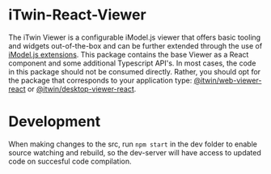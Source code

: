# iTwin-React-Viewer

The iTwin Viewer is a configurable iModel.js viewer that offers basic tooling and widgets out-of-the-box and can be further extended through the use of [iModel.js extensions](https://github.com/imodeljs/extension-sample). This package contains the base Viewer as a React component and some additional Typescript API's. In most cases, the code in this package should not be consumed directly. Rather, you should opt for the package that corresponds to your application type: [@itwin/web-viewer-react](https://github.com/itwin/viewer/tree/main/packages/modules/web-viewer-react) or [@itwin/desktop-viewer-react](https://github.com/itwin/viewer/tree/main/packages/modules/desktop-viewer-react).

# Development

When making changes to the src, run `npm start` in the dev folder to enable source watching and rebuild, so the dev-server will have access to updated code on succesful code compilation.
